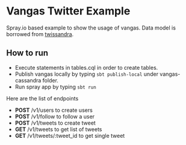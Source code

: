# Vangas Twitter Example

Spray.io based example to show the usage of vangas.
Data model is borrowed from [twissandra](https://github.com/twissandra/twissandra).

## How to run
* Execute statements in tables.cql in order to create tables.
* Publish vangas locally by typing ```sbt publish-local``` under vangas-cassandra folder.
* Run spray app by typing ```sbt run```

Here are the list of endpoints

* **POST** /v1/users to create users
* **POST** /v1/follow to follow a user
* **POST** /v1/tweets to create tweet
* **GET**  /v1/tweets to get list of tweets
* **GET**  /v1/tweets/:tweet_id to get single tweet